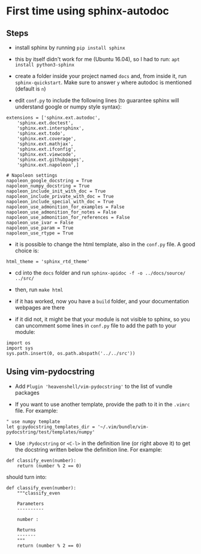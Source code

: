 # First time using sphinx-autodoc

## Steps

* install sphinx by running `pip install sphinx`

* this by itself didn't work for me (Ubuntu 16.04), so I had to run: `apt install python3-sphinx`

* create a folder inside your project named `docs` and, from inside it,
run `sphinx-quickstart`. Make sure to answer `y` where autodoc is mentioned (default is `n`)

* edit `conf.py` to include the following lines (to guarantee sphinx will understand
google or numpy style syntax):
```
extensions = ['sphinx.ext.autodoc',
    'sphinx.ext.doctest',
    'sphinx.ext.intersphinx',
    'sphinx.ext.todo',
    'sphinx.ext.coverage',
    'sphinx.ext.mathjax',
    'sphinx.ext.ifconfig',
    'sphinx.ext.viewcode',
    'sphinx.ext.githubpages',
    'sphinx.ext.napoleon',]

# Napoleon settings
napoleon_google_docstring = True
napoleon_numpy_docstring = True
napoleon_include_init_with_doc = True
napoleon_include_private_with_doc = True
napoleon_include_special_with_doc = True
napoleon_use_admonition_for_examples = False
napoleon_use_admonition_for_notes = False
napoleon_use_admonition_for_references = False
napoleon_use_ivar = False
napoleon_use_param = True
napoleon_use_rtype = True
```

* it is possible to change the html template, also in the `conf.py` file. A good choice is:
```
html_theme = 'sphinx_rtd_theme'
```

* cd into the `docs` folder and run `sphinx-apidoc -f -o ../docs/source/ ../src/`

* then, run `make html`

* if it has worked, now you have a `build` folder, and your documentation webpages are there

* if it did not, it might be that your module is not visible to sphinx, so you can uncomment some lines
in `conf.py` file to add the path to your module:
```
import os
import sys
sys.path.insert(0, os.path.abspath('../../src'))
```

## Using vim-pydocstring

* Add `Plugin 'heavenshell/vim-pydocstring'` to the list of vundle packages

* If you want to use another template, provide the path to it in the `.vimrc` file. For example:
```
" use numpy template
let g:pydocstring_templates_dir = '~/.vim/bundle/vim-pydocstring/test/templates/numpy'
```

* Use `:Pydocstring` or `<C-l>` in the definition line (or right above it) to get the docstring written
below the definition line. For example:
```
def classify_even(number):
    return (number % 2 == 0)
```
should turn into:
```
def classify_even(number):
    """classify_even

    Parameters
    ----------

    number :

    Returns
    -------
    """
    return (number % 2 == 0)
```
